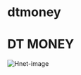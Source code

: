 # dtmoney

# DT MONEY

![Hnet-image](https://user-images.githubusercontent.com/48024915/145632602-c81bf9ce-c7d9-4628-9be1-e801a9ab314a.gif)
